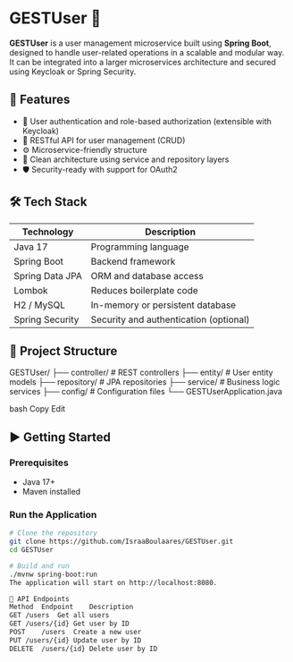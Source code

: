 # GESTUser 👤

**GESTUser** is a user management microservice built using **Spring Boot**, designed to handle user-related operations in a scalable and modular way. It can be integrated into a larger microservices architecture and secured using Keycloak or Spring Security.

## 🚀 Features

- 🔐 User authentication and role-based authorization (extensible with Keycloak)
- 🧩 RESTful API for user management (CRUD)
- ⚙️ Microservice-friendly structure
- 🧠 Clean architecture using service and repository layers
- 🛡️ Security-ready with support for OAuth2

## 🛠️ Tech Stack

| Technology         | Description                            |
|--------------------|----------------------------------------|
| Java 17            | Programming language                   |
| Spring Boot        | Backend framework                      |
| Spring Data JPA    | ORM and database access                |
| Lombok             | Reduces boilerplate code               |
| H2 / MySQL         | In-memory or persistent database       |
| Spring Security    | Security and authentication (optional) |

## 📂 Project Structure

GESTUser/
├── controller/ # REST controllers
├── entity/ # User entity models
├── repository/ # JPA repositories
├── service/ # Business logic services
├── config/ # Configuration files
└── GESTUserApplication.java

bash
Copy
Edit

## ▶️ Getting Started

### Prerequisites

- Java 17+
- Maven installed

### Run the Application

```bash
# Clone the repository
git clone https://github.com/IsraaBoulaares/GESTUser.git
cd GESTUser

# Build and run
./mvnw spring-boot:run
The application will start on http://localhost:8080.

📡 API Endpoints
Method	Endpoint	Description
GET	/users	Get all users
GET	/users/{id}	Get user by ID
POST	/users	Create a new user
PUT	/users/{id}	Update user by ID
DELETE	/users/{id}	Delete user by ID
